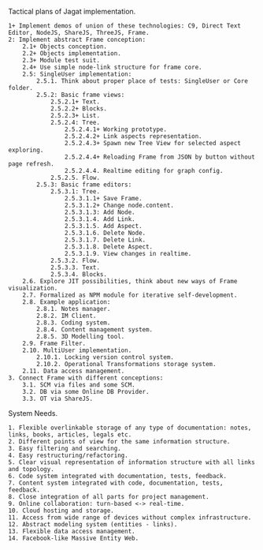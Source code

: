Tactical plans of Jagat implementation.

	1+ Implement demos of union of these technologies: C9, Direct Text Editor, NodeJS, ShareJS, ThreeJS, Frame.
	2: Implement abstract Frame conception:
		2.1+ Objects conception.
		2.2+ Objects implementation.
		2.3+ Module test suit.
		2.4+ Use simple node-link structure for frame core.
		2.5: SingleUser implementation:
			2.5.1. Think about proper place of tests: SingleUser or Core folder.
			2.5.2: Basic frame views:
				2.5.2.1+ Text.
				2.5.2.2+ Blocks.
				2.5.2.3+ List.
				2.5.2.4: Tree.
					2.5.2.4.1+ Working prototype.
					2.5.2.4.2+ Link aspects representation.
					2.5.2.4.3+ Spawn new Tree View for selected aspect exploring.
					2.5.2.4.4+ Reloading Frame from JSON by button without page refresh.
					2.5.2.4.4. Realtime editing for graph config.
				2.5.2.5. Flow.
			2.5.3: Basic frame editors:
				2.5.3.1: Tree.
					2.5.3.1.1+ Save Frame.
					2.5.3.1.2+ Change node.content.
					2.5.3.1.3: Add Node.
					2.5.3.1.4. Add Link.
					2.5.3.1.5. Add Aspect.
					2.5.3.1.6. Delete Node.
					2.5.3.1.7. Delete Link.
					2.5.3.1.8. Delete Aspect.
					2.5.3.1.9. View changes in realtime.
				2.5.3.2. Flow.
				2.5.3.3. Text.
				2.5.3.4. Blocks.
		2.6. Explore JIT possibilities, think about new ways of Frame visualization.
		2.7. Formalized as NPM module for iterative self-development.
		2.8. Example application:
			2.8.1. Notes manager.
			2.8.2. IM Client.
			2.8.3. Coding system.
			2.8.4. Content management system.
			2.8.5. 3D Modelling tool.
		2.9. Frame Filter.
		2.10. MultiUser implementation.
			2.10.1. Locking version control system.
			2.10.2. Operational Transformations storage system.
		2.11. Data access management.
	3. Connect Frame with different conceptions:
		3.1. SCM via files and some SCM.
		3.2. DB via some Online DB Provider.
		3.3. OT via ShareJS.

System Needs.

	1. Flexible overlinkable storage of any type of documentation: notes, links, books, articles, legals etc.
	2. Different points of view for the same information structure.
	3. Easy filtering and searching.
	4. Easy restructuring/refactoring.
	5. Clear visual representation of information structure with all links and topology.
	6. Code system integrated with documentation, tests, feedback.
	7. Content system integrated with code, documentation, tests, feedback.
	8. Close integration of all parts for project management.
	9. Online collaboration: turn-based <-> real-time.
	10. Cloud hosting and storage.
	11. Access from wide range of devices without complex infrastructure.
	12. Abstract modeling system (entities - links).
	13. Flexible data access management.
	14. Facebook-like Massive Entity Web.